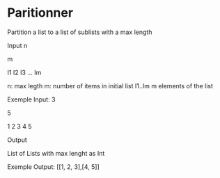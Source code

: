 # Paritionner
Partition a list to a list of sublists with a max length

Input
n

m

I1 I2 I3 ... Im

n: max legth
m: number of items in initial list
I1..Im m elements of the list

Exemple Input:
3

5

1 2 3 4 5

Output

List of Lists with max lenght as Int

Exemple Output:
[[1, 2, 3],[4, 5]]

